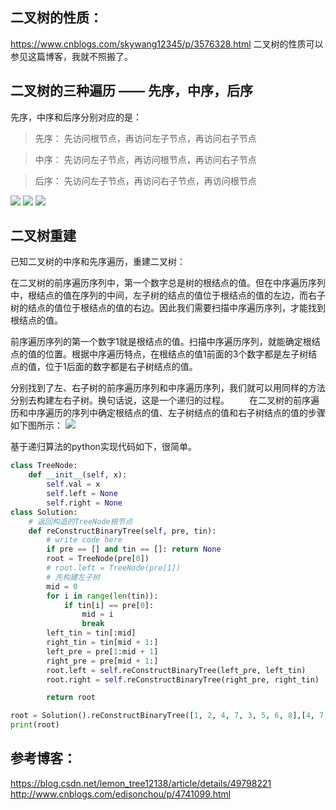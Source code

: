 ## 二叉树的性质：
https://www.cnblogs.com/skywang12345/p/3576328.html 二叉树的性质可以参见这篇博客，我就不照搬了。

## 二叉树的三种遍历 —— 先序，中序，后序
先序，中序和后序分别对应的是：
> 先序： 先访问根节点，再访问左子节点，再访问右子节点 

> 中序： 先访问左子节点，再访问根节点，再访问右子节点 

> 后序： 先访问左子节点，再访问右子节点，再访问根节点

![](https://github.com/undersunshine/MyArticle/blob/master/Algorithm/images/20151112140313598.jpg)
![](https://github.com/undersunshine/MyArticle/blob/master/Algorithm/images/20151112140348952.jpg)
![](https://github.com/undersunshine/MyArticle/blob/master/Algorithm/images/20151112140403777.jpg)

## 二叉树重建
已知二叉树的中序和先序遍历，重建二叉树：

在二叉树的前序遍历序列中，第一个数字总是树的根结点的值。但在中序遍历序列中，根结点的值在序列的中间，左子树的结点的值位于根结点的值的左边，而右子树的结点的值位于根结点的值的右边。因此我们需要扫描中序遍历序列，才能找到根结点的值。

前序遍历序列的第一个数字1就是根结点的值。扫描中序遍历序列，就能确定根结点的值的位置。根据中序遍历特点，在根结点的值1前面的3个数字都是左子树结点的值，位于1后面的数字都是右子树结点的值。

分别找到了左、右子树的前序遍历序列和中序遍历序列，我们就可以用同样的方法分别去构建左右子树。换句话说，这是一个递归的过程。
　　在二叉树的前序遍历和中序遍历的序列中确定根结点的值、左子树结点的值和右子树结点的值的步骤如下图所示：
![](https://github.com/undersunshine/MyArticle/blob/master/Algorithm/images/182352237859627.jpg)

基于递归算法的python实现代码如下，很简单。
```python
class TreeNode:
    def __init__(self, x):
        self.val = x
        self.left = None
        self.right = None
class Solution:
    # 返回构造的TreeNode根节点
    def reConstructBinaryTree(self, pre, tin):
        # write code here
        if pre == [] and tin == []: return None
        root = TreeNode(pre[0])
        # root.left = TreeNode(pre[1])
        # 先构建左子树
        mid = 0
        for i in range(len(tin)):
            if tin[i] == pre[0]:
                mid = i
                break
        left_tin = tin[:mid]
        right_tin = tin[mid + 1:]
        left_pre = pre[1:mid + 1]
        right_pre = pre[mid + 1:]
        root.left = self.reConstructBinaryTree(left_pre, left_tin)
        root.right = self.reConstructBinaryTree(right_pre, right_tin)

        return root

root = Solution().reConstructBinaryTree([1, 2, 4, 7, 3, 5, 6, 8],[4, 7, 2, 1, 5, 3, 8, 6])
print(root)
```


## 参考博客：
https://blog.csdn.net/lemon_tree12138/article/details/49798221
http://www.cnblogs.com/edisonchou/p/4741099.html

